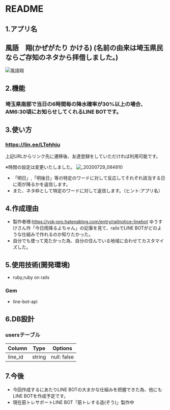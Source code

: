 # README

## 1.アプリ名
## 風語　翔(かぜがたり かける) (名前の由来は埼玉県民ならご存知のネタから拝借しました。)

![風語翔](https://user-images.githubusercontent.com/63190202/89417412-9e900d00-d769-11ea-8345-8327413db778.JPG)

## 2.機能
### 埼玉県南部で当日の6時間毎の降水確率が30%以上の場合、AM6:30頃にお知らせしてくれるLINE BOTです。

## 3.使い方
### https://lin.ee/LTehhju
 上記URLからリンク先に遷移後、友達登録をしていただければ利用可能です。

※時間の設定は変更いたしました。
![_20200729_084810](https://user-images.githubusercontent.com/63190202/89412086-6b498000-d761-11ea-9571-f3e07577b9cb.JPG)

- 「明日」,「明後日」等の特定のワードに対して反応してそれぞれ該当する日に雨が降るかを返信します。
- また、ネタ枠として特定のワードに対して返信します。（ヒント:アプリ名）

## 4.作成理由
- 製作者様:https://ysk-pro.hatenablog.com/entry/railnotice-linebot ゆうすけさん作「今日雨降るよちゃん」の記事を見て、railsでLINE BOTがどのような仕組みで作れるのか知りたかった。
- 自分でも使って見たかった為、自分の住んでいる地域に合わせてカスタマイズした。

## 5.使用技術(開発環境)
- ruby,ruby on rails
### Gem
- line-bot-api

## 6.DB設計
### usersテーブル
|Column|Type|Options|
|------|----|-------|
|line_id|string|null: false|

## 7.今後
- 今回作成するにあたりLINE BOTの大まかな仕組みを把握できた為、他にもLINE BOTを作成予定です。
- 現在筋トレサポートLINE BOT「筋トレする造(ぞう)」製作中


